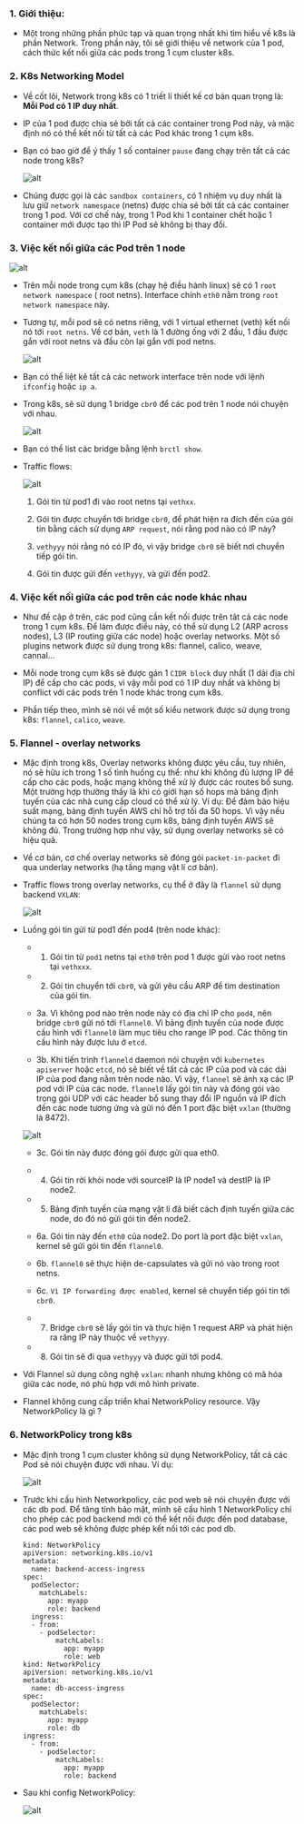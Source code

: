 ### 1. Giới thiệu:

- Một trong những phần phức tạp và quan trọng nhất khi tìm hiểu về k8s là phần Network. Trong phần này, tôi sẽ giới thiệu về network của 1 pod, cách thức kết nối giữa các pods trong 1 cụm cluster k8s.

### 2. K8s Networking Model

- Về cốt lõi, Network trong k8s có 1 triết lí thiết kế cơ bản quan trọng là: **Mỗi Pod có 1 IP duy nhất**.

- IP của 1 pod được chia sẻ bởi tất cả các container trong Pod này, và mặc định nó có thể kết nối từ tất cả các Pod khác trong 1 cụm k8s. 

- Bạn có bao giờ để ý thấy 1 số container `pause` đang chạy trên tất cả các node trong k8s? 
  
  ![alt](../images/)

- Chúng được gọi là các `sandbox containers`, có 1 nhiệm vụ duy nhất là lưu giữ `network namespace` (netns) được chia sẻ bởi tất cả các container trong 1 pod. Với cơ chế này, trong 1 Pod khi 1 container chết hoặc 1 container mới được tạo thì IP Pod sẽ không bị thay đổi.

### 3. Việc kết nối giữa các Pod trên 1 node

 ![alt](../images/rootnetworkns.png)
 
- Trên mỗi node trong cụm k8s (chạy hệ điều hành linux) sẽ có 1 `root network namespace` ( root netns). Interface chính `eth0` nằm trong `root network namespace` này.

- Tương tự, mỗi pod sẽ có netns riêng, với 1 virtual ethernet (veth) kết nối nó tới `root netns`. Về cơ bản, `veth` là 1 đường ống với 2 đầu, 1 đầu được gắn với root netns và đầu còn lại gắn với pod netns.

  ![alt](../images/podnetns1.png)  

- Bạn có thể liệt kê tất cả các network interface trên node với lệnh `ifconfig` hoặc `ip a`.

- Trong k8s, sẽ sử dụng 1 bridge `cbr0` để các pod trên 1 node nói chuyện với nhau.

  ![alt](../images/podnetns2.png)
  
- Bạn có thể list các bridge bằng lệnh `brctl show`.

- Traffic flows:
  
  ![alt](../images/podnetns.gif)

  1. Gói tin từ pod1 đi vào root netns tại `vethxx`.
  
  2. Gói tin được chuyển tới bridge `cbr0`, để phát hiện ra đích đến của gói tin bằng cách sử dụng `ARP request`, nói rằng pod nào có IP này? 
  
  3. `vethyyy` nói rằng nó có IP đó, vì vậy bridge `cbr0` sẽ biết nơi chuyển tiếp gói tin.
  
  4. Gói tin được gửi đến `vethyyy`, và gửi đến pod2.
  
### 4. Việc kết nối giữa các pod trên các node khác nhau

- Như đề cập ở trên, các pod cũng cần kết nối được trên tât cả các node trong 1 cụm k8s. Để làm được điều này, có thể sử dụng L2 (ARP across nodes), L3 (IP routing giữa các node) hoặc overlay networks. Một số plugins network được sử dụng trong k8s: flannel, calico, weave, cannal...

- Mỗi node trong cụm k8s sẽ được gán 1 `CIDR block` duy nhất (1 dải địa chỉ IP) để cấp cho các pods, vì vậy mỗi pod có 1 IP duy nhất và không bị conflict với các pods trên 1 node khác trong cụm k8s.

- Phần tiếp theo, mình sẽ nói về một số kiểu network được sử dụng trong k8s: `flannel`, `calico`, `weave`.

### 5. Flannel - overlay networks

- Mặc định trong k8s, Overlay networks không được yêu cầu, tuy nhiên, nó sẽ hữu ích trong 1 số tình huống cụ thể: như khi không đủ lượng IP để cấp cho các pods, hoặc mạng không thể xử lý được các routes bổ sung. Một trường hợp thường thấy là khi có giới hạn số hops mà bảng định tuyến của các nhà cung cấp cloud có thể xử lý. Ví dụ: Để đảm bảo hiệu suất mạng, bảng định tuyến AWS chỉ hỗ trợ tối đa 50 hops. Vì vậy nếu chúng ta có hơn 50 nodes trong cụm k8s, bảng định tuyến AWS sẽ không đủ. Trong trường hợp như vậy, sử dụng overlay networks sẽ có hiệu quả.

- Về cơ bản, cơ chế overlay networks sẽ đóng gói `packet-in-packet` đi qua underlay networks (hạ tầng mạng vật lí cơ bản).

- Traffic flows trong overlay networks, cụ thể ở đây là `flannel` sử dụng backend `VXLAN`:

  ![alt](../images/flannel.gif)

- Luồng gói tin gửi từ pod1 đến pod4 (trên node khác):
 
	* 1. Gói tin từ `pod1` netns tại `eth0` trên pod 1 được gửi vào root netns tại `vethxxx`.
  
  	* 2. Gói tin chuyển tới `cbr0`, và gửi yêu cầu ARP để tìm destination của gói tin.
  
  	* 3a. Vì không pod nào trên node này có địa chỉ IP cho `pod4`, nên bridge `cbr0` gửi nó tới `flannel0`. Vì bảng định tuyến của node được cấu hình với `flannel0` làm mục tiêu cho range IP pod. Các thông tin cấu hình này được lưu ở `etcd`.
  
  	* 3b. Khi tiến trình `flanneld` daemon nói chuyện với `kubernetes apiserver` hoặc `etcd`, nó sẽ biết về tất cả các IP của pod và các dải IP của pod đang nằm trên node nào. Vì vậy, `flannel` sẽ ánh xạ các IP pod với IP của các node. `flannel0` lấy gói tin này và đóng gói vào trong gói UDP với các header bổ sung thay đổi IP nguồn và IP đích đến các node tương ứng và gửi nó đến 1 port đặc biệt `vxlan` (thường là 8472).
  
    ![alt](../images/packetvxlan.png)
	
	* 3c. Gói tin này được đóng gói được gửi qua eth0.
	
	* 4. Gói tin rời khỏi node với sourceIP là IP node1 và destIP là IP node2.
	
	* 5. Bảng định tuyến của mạng vật lí đã biết cách định tuyến giữa các node, do đó nó gửi gói tin đến node2.
	
	* 6a. Gói tin này đến `eth0` của node2. Do port là port đặc biệt `vxlan`, kernel sẽ gửi gói tin đến `flannel0`.
	
	* 6b. `flannel0` sẽ thực hiện de-capsulates và gửi nó vào trong root netns.
	
	* 6c. `Vì IP forwarding được enabled`, kernel sẽ chuyển tiếp gói tin tới `cbr0`.
	
	* 7. Bridge `cbr0` sẽ lấy gói tin và thực hiện 1 request ARP và phát hiện ra răng IP này thuộc về `vethyyy`.
	
	* 8. Gói tin sẽ đi qua `vethyyy` và được gửi tới pod4.

- Với Flannel sử dụng công nghệ `vxlan`: nhanh nhưng không có mã hóa giữa các node, nó phù hợp với mô hình private.
	
- Flannel không cung cấp triển khai NetworkPolicy resource. Vậy NetworkPolicy là gì ?

### 6. NetworkPolicy trong k8s

- Mặc định trong 1 cụm cluster không sử dụng NetworkPolicy, tất cả các Pod sẽ nói chuyện được với nhau. Ví dụ:

  ![alt](../images/networkpolicy1.png)
  
- Trước khi cấu hình Networkpolicy, các pod web sẽ nói chuyện được với các db pod. Để tăng tính bảo mật, mình sẽ cấu hình 1 NetworkPolicy chỉ cho phép các pod backend mới có thể kết nối được đến pod database, các pod web sẽ không được phép kết nối tới các pod db.

  ```
  kind: NetworkPolicy
  apiVersion: networking.k8s.io/v1
  metadata:
    name: backend-access-ingress
  spec:
    podSelector:
      matchLabels:
        app: myapp
        role: backend
    ingress:
    - from:
      - podSelector:
          matchLabels:
            app: myapp
            role: web
  kind: NetworkPolicy
  apiVersion: networking.k8s.io/v1
  metadata:
    name: db-access-ingress
  spec:
    podSelector:
      matchLabels:
        app: myapp
        role: db
  ingress:
    - from:
      - podSelector:
          matchLabels:
            app: myapp
            role: backend
  ```

- Sau khi config NetworkPolicy: 
  
  ![alt](../images/networkpolicy2.png)
  

  
  
  


  
  